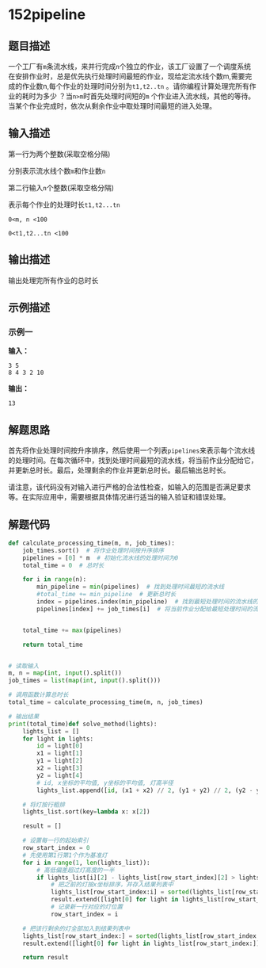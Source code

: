 # 152pipeline

## 题目描述

一个工厂有`m`条流水线，来并行完成`n`个独立的作业，该工厂设置了一个调度系统 在安排作业时，总是优先执行处理时间最短的作业，现给定流水线个数m,需要完成的作业数n,每个作业的处理时间分别为`t1,t2..tn` 。请你编程计算处理完所有作业的耗时为多少 ？当`n>m`时首先处理时间短的`m` 个作业进入流水线，其他的等待。当某个作业完成时，依次从剩余作业中取处理时间最短的进入处理。

## 输入描述

第一行为两个整数(采取空格分隔) 

分别表示流水线个数`m`和作业数`n`

 第二行输入`n`个整数(采取空格分隔)

 表示每个作业的处理时长`t1,t2...tn`

`0<m, n <100` 

`0<t1,t2...tn <100`



## 输出描述

输出处理完所有作业的总时长 

## 示例描述

### 示例一

**输入：**

```text
3 5
8 4 3 2 10
```

**输出：**

```text
13
```

## 解题思路

首先将作业处理时间按升序排序，然后使用一个列表`pipelines`来表示每个流水线的处理时间。在每次循环中，找到处理时间最短的流水线，将当前作业分配给它，并更新总时长。最后，处理剩余的作业并更新总时长。最后输出总时长。

请注意，该代码没有对输入进行严格的合法性检查，如输入的范围是否满足要求等。在实际应用中，需要根据具体情况进行适当的输入验证和错误处理。

## 解题代码

```python
def calculate_processing_time(m, n, job_times):
    job_times.sort()  # 将作业处理时间按升序排序
    pipelines = [0] * m  # 初始化流水线的处理时间为0
    total_time = 0  # 总时长

    for i in range(n):
        min_pipeline = min(pipelines)  # 找到处理时间最短的流水线
        #total_time += min_pipeline  # 更新总时长
        index = pipelines.index(min_pipeline)  # 找到最短处理时间的流水线的索引
        pipelines[index] += job_times[i]  # 将当前作业分配给最短处理时间的流水线


    total_time += max(pipelines)

    return total_time


# 读取输入
m, n = map(int, input().split())
job_times = list(map(int, input().split()))

# 调用函数计算总时长
total_time = calculate_processing_time(m, n, job_times)

# 输出结果
print(total_time)def solve_method(lights):
    lights_list = []
    for light in lights:
        id = light[0]
        x1 = light[1]
        y1 = light[2]
        x2 = light[3]
        y2 = light[4]
        # id, x坐标的平均值, y坐标的平均值, 灯高半径
        lights_list.append([id, (x1 + x2) // 2, (y1 + y2) // 2, (y2 - y1) // 2])

    # 将灯按行粗排
    lights_list.sort(key=lambda x: x[2])

    result = []

    # 设置每一行的起始索引
    row_start_index = 0
    # 先使用第1行第1个作为基准灯
    for i in range(1, len(lights_list)):
        # 高低偏差超过灯高度的一半
        if lights_list[i][2] - lights_list[row_start_index][2] > lights_list[row_start_index][3]:
            # 把之前的灯按x坐标排序，并存入结果列表中
            lights_list[row_start_index:i] = sorted(lights_list[row_start_index:i], key=lambda x: x[1])
            result.extend([light[0] for light in lights_list[row_start_index:i]])
            # 记录新一行对应的灯位置
            row_start_index = i

    # 把该行剩余的灯全部加入到结果列表中
    lights_list[row_start_index:] = sorted(lights_list[row_start_index:], key=lambda x: x[1])
    result.extend([light[0] for light in lights_list[row_start_index:]])

    return result
```

